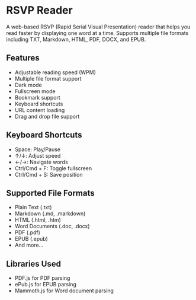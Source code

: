 # RSVP Reader

A web-based RSVP (Rapid Serial Visual Presentation) reader that helps you read faster by displaying one word at a time. Supports multiple file formats including TXT, Markdown, HTML, PDF, DOCX, and EPUB.

## Features
- Adjustable reading speed (WPM)
- Multiple file format support
- Dark mode
- Fullscreen mode
- Bookmark support
- Keyboard shortcuts
- URL content loading
- Drag and drop file support

## Keyboard Shortcuts
- Space: Play/Pause
- ↑/↓: Adjust speed
- ←/→: Navigate words
- Ctrl/Cmd + F: Toggle fullscreen
- Ctrl/Cmd + S: Save position

## Supported File Formats
- Plain Text (.txt)
- Markdown (.md, .markdown)
- HTML (.html, .htm)
- Word Documents (.doc, .docx)
- PDF (.pdf)
- EPUB (.epub)
- And more...

## Libraries Used
- PDF.js for PDF parsing
- ePub.js for EPUB parsing
- Mammoth.js for Word document parsing 